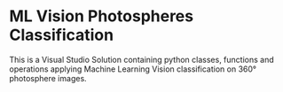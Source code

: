# ML Vision Photospheres Classification
This is a Visual Studio Solution containing python classes, functions and operations applying Machine Learning Vision classification on 360&deg; photosphere images.
